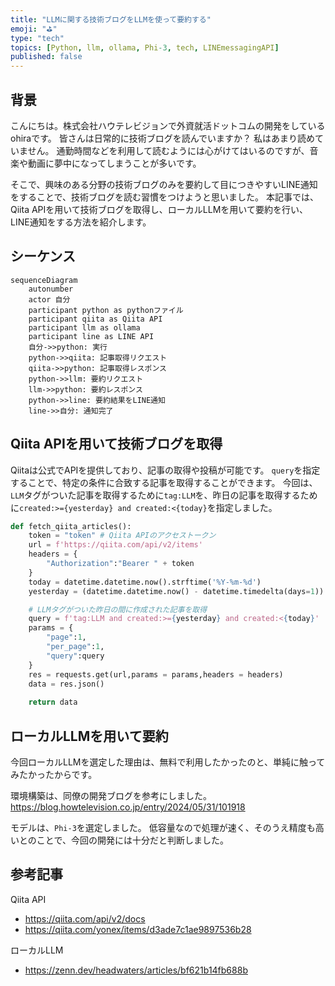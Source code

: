 ```yaml
---
title: "LLMに関する技術ブログをLLMを使って要約する"
emoji: "⛳"
type: "tech"
topics: [Python, llm, ollama, Phi-3, tech, LINEmessagingAPI]
published: false
---
```


## 背景

こんにちは。株式会社ハウテレビジョンで外資就活ドットコムの開発をしているohiraです。
皆さんは日常的に技術ブログを読んでいますか？
私はあまり読めていません。
通勤時間などを利用して読むようには心がけてはいるのですが、音楽や動画に夢中になってしまうことが多いです。

そこで、興味のある分野の技術ブログのみを要約して目につきやすいLINE通知をすることで、技術ブログを読む習慣をつけようと思いました。
本記事では、Qiita APIを用いて技術ブログを取得し、ローカルLLMを用いて要約を行い、LINE通知をする方法を紹介します。

## シーケンス
```mermaid
sequenceDiagram
    autonumber
    actor 自分
    participant python as pythonファイル
    participant qiita as Qiita API
    participant llm as ollama
    participant line as LINE API
    自分->>python: 実行
    python->>qiita: 記事取得リクエスト
    qiita->>python: 記事取得レスポンス
    python->>llm: 要約リクエスト
    llm->>python: 要約レスポンス
    python->>line: 要約結果をLINE通知
    line->>自分: 通知完了
```

## Qiita APIを用いて技術ブログを取得

Qiitaは公式でAPIを提供しており、記事の取得や投稿が可能です。
`query`を指定することで、特定の条件に合致する記事を取得することができます。
今回は、`LLM`タグがついた記事を取得するために`tag:LLM`を、昨日の記事を取得するために`created:>={yesterday} and created:<{today}`を指定しました。


```python
def fetch_qiita_articles():
    token = "token" # Qiita APIのアクセストークン
    url = f'https://qiita.com/api/v2/items'
    headers = {
        "Authorization":"Bearer " + token
    }
    today = datetime.datetime.now().strftime('%Y-%m-%d')
    yesterday = (datetime.datetime.now() - datetime.timedelta(days=1)).strftime('%Y-%m-%d')

    # LLMタグがついた昨日の間に作成された記事を取得
    query = f'tag:LLM and created:>={yesterday} and created:<{today}'
    params = {
        "page":1,
        "per_page":1,
        "query":query
    }
    res = requests.get(url,params = params,headers = headers)
    data = res.json()
    
    return data
```


## ローカルLLMを用いて要約
今回ローカルLLMを選定した理由は、無料で利用したかったのと、単純に触ってみたかったからです。

環境構築は、同僚の開発ブログを参考にしました。
https://blog.howtelevision.co.jp/entry/2024/05/31/101918

モデルは、`Phi-3`を選定しました。
低容量なので処理が速く、そのうえ精度も高いとのことで、今回の開発には十分だと判断しました。




## 参考記事
Qiita API
- https://qiita.com/api/v2/docs
- https://qiita.com/yonex/items/d3ade7c1ae9897536b28


ローカルLLM
- https://zenn.dev/headwaters/articles/bf621b14fb688b